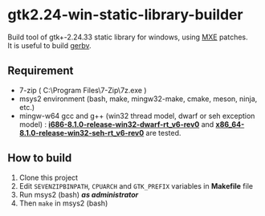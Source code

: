 # gtk2.24-win-static-library-builder
Build tool of gtk+-2.24.33 static library for windows, using [MXE](https://mxe.cc/) patches.  
It is useful to build [gerbv](https://github.com/gerbv/gerbv).

## Requirement
+ 7-zip ( C\:\\Program Files\\7-Zip\\7z.exe )
+ msys2 environment (bash, make, mingw32-make, cmake, meson, ninja, etc.)
+ mingw-w64 gcc and g++ (win32 thread model, dwarf or seh exception model) \: [**i686-8.1.0-release-win32-dwarf-rt_v6-rev0**](https://sourceforge.net/projects/mingw-w64/files/Toolchains%20targetting%20Win32/Personal%20Builds/mingw-builds/8.1.0/threads-win32/dwarf/) and [**x86_64-8.1.0-release-win32-seh-rt_v6-rev0**](https://sourceforge.net/projects/mingw-w64/files/Toolchains%20targetting%20Win64/Personal%20Builds/mingw-builds/8.1.0/threads-win32/seh/) are tested.

## How to build
1. Clone this project  
2. Edit `SEVENZIPBINPATH`, `CPUARCH` and `GTK_PREFIX` variables in **Makefile** file  
3. Run msys2 (bash) ***as administrator***  
4. Then `make` in msys2 (bash)

